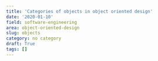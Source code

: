 ```yaml
---
title: 'Categories of objects in object oriented design'
date: '2020-01-10'
field: software-engineering
area: object-oriented-design
slug: objects
category: no category
draft: True
tags: []
---
```

